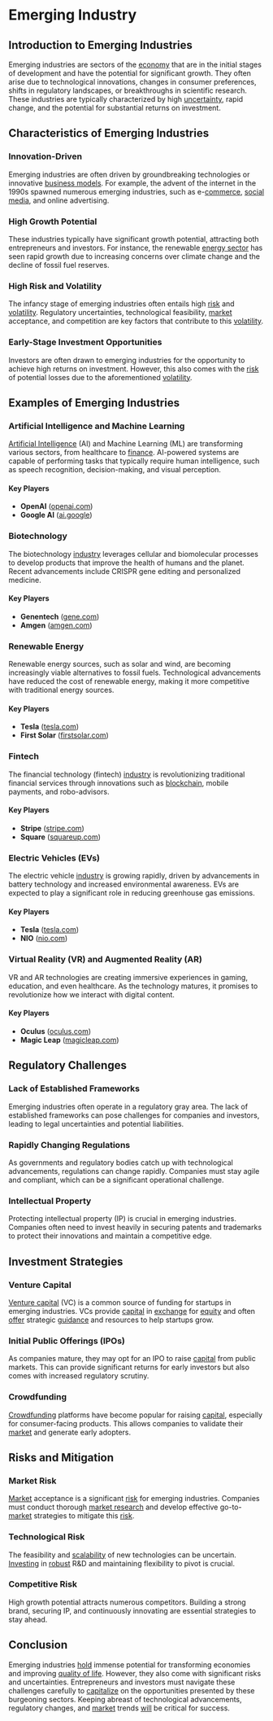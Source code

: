 # Emerging Industry

## Introduction to Emerging Industries

Emerging industries are sectors of the [economy](../e/economy.md) that are in the initial stages of development and have the potential for significant growth. They often arise due to technological innovations, changes in consumer preferences, shifts in regulatory landscapes, or breakthroughs in scientific research. These industries are typically characterized by high [uncertainty](../u/uncertainty_in_trading.md), rapid change, and the potential for substantial returns on investment.

## Characteristics of Emerging Industries

### Innovation-Driven
Emerging industries are often driven by groundbreaking technologies or innovative [business models](../b/business_models.md). For example, the advent of the internet in the 1990s spawned numerous emerging industries, such as e-[commerce](../c/commerce.md), [social media](../s/social_media.md), and online advertising.

### High Growth Potential
These industries typically have significant growth potential, attracting both entrepreneurs and investors. For instance, the renewable [energy sector](../e/energy_sector.md) has seen rapid growth due to increasing concerns over climate change and the decline of fossil fuel reserves.

### High Risk and Volatility
The infancy stage of emerging industries often entails high [risk](../r/risk.md) and [volatility](../v/volatility.md). Regulatory uncertainties, technological feasibility, [market](../m/market.md) acceptance, and competition are key factors that contribute to this [volatility](../v/volatility.md).

### Early-Stage Investment Opportunities
Investors are often drawn to emerging industries for the opportunity to achieve high returns on investment. However, this also comes with the [risk](../r/risk.md) of potential losses due to the aforementioned [volatility](../v/volatility.md).

## Examples of Emerging Industries

### Artificial Intelligence and Machine Learning
[Artificial Intelligence](../a/artificial_intelligence_in_trading.md) (AI) and Machine Learning (ML) are transforming various sectors, from healthcare to [finance](../f/finance.md). AI-powered systems are capable of performing tasks that typically require human intelligence, such as speech recognition, decision-making, and visual perception.

#### Key Players
- **OpenAI** ([openai.com](https://www.openai.com))
- **Google AI** ([ai.google](https://ai.google))

### Biotechnology
The biotechnology [industry](../i/industry.md) leverages cellular and biomolecular processes to develop products that improve the health of humans and the planet. Recent advancements include CRISPR gene editing and personalized medicine.

#### Key Players
- **Genentech** ([gene.com](https://www.gene.com))
- **Amgen** ([amgen.com](https://www.amgen.com))

### Renewable Energy
Renewable energy sources, such as solar and wind, are becoming increasingly viable alternatives to fossil fuels. Technological advancements have reduced the cost of renewable energy, making it more competitive with traditional energy sources.

#### Key Players
- **Tesla** ([tesla.com](https://www.tesla.com))
- **First Solar** ([firstsolar.com](https://www.firstsolar.com))

### Fintech
The financial technology (fintech) [industry](../i/industry.md) is revolutionizing traditional financial services through innovations such as [blockchain](../b/blockchain_in_trading.md), mobile payments, and robo-advisors.

#### Key Players
- **Stripe** ([stripe.com](https://www.stripe.com))
- **Square** ([squareup.com](https://squareup.com))

### Electric Vehicles (EVs)
The electric vehicle [industry](../i/industry.md) is growing rapidly, driven by advancements in battery technology and increased environmental awareness. EVs are expected to play a significant role in reducing greenhouse gas emissions.

#### Key Players
- **Tesla** ([tesla.com](https://www.tesla.com))
- **NIO** ([nio.com](https://www.nio.com))

### Virtual Reality (VR) and Augmented Reality (AR)
VR and AR technologies are creating immersive experiences in gaming, education, and even healthcare. As the technology matures, it promises to revolutionize how we interact with digital content.

#### Key Players
- **Oculus** ([oculus.com](https://www.oculus.com))
- **Magic Leap** ([magicleap.com](https://www.magicleap.com))

## Regulatory Challenges

### Lack of Established Frameworks
Emerging industries often operate in a regulatory gray area. The lack of established frameworks can pose challenges for companies and investors, leading to legal uncertainties and potential liabilities.

### Rapidly Changing Regulations
As governments and regulatory bodies catch up with technological advancements, regulations can change rapidly. Companies must stay agile and compliant, which can be a significant operational challenge.

### Intellectual Property
Protecting intellectual property (IP) is crucial in emerging industries. Companies often need to invest heavily in securing patents and trademarks to protect their innovations and maintain a competitive edge.

## Investment Strategies

### Venture Capital
[Venture capital](../v/venture_capital.md) (VC) is a common source of funding for startups in emerging industries. VCs provide [capital](../c/capital.md) in [exchange](../e/exchange.md) for [equity](../e/equity.md) and often [offer](../o/offer.md) strategic [guidance](../g/guidance.md) and resources to help startups grow.

### Initial Public Offerings (IPOs)
As companies mature, they may opt for an IPO to raise [capital](../c/capital.md) from public markets. This can provide significant returns for early investors but also comes with increased regulatory scrutiny.

### Crowdfunding
[Crowdfunding](../c/crowdfunding.md) platforms have become popular for raising [capital](../c/capital.md), especially for consumer-facing products. This allows companies to validate their [market](../m/market.md) and generate early adopters.

## Risks and Mitigation

### Market Risk
[Market](../m/market.md) acceptance is a significant [risk](../r/risk.md) for emerging industries. Companies must conduct thorough [market research](../m/market_research.md) and develop effective go-to-[market](../m/market.md) strategies to mitigate this [risk](../r/risk.md).

### Technological Risk
The feasibility and [scalability](../s/scalability.md) of new technologies can be uncertain. [Investing](../i/investing.md) in [robust](../r/robust.md) R&D and maintaining flexibility to pivot is crucial.

### Competitive Risk
High growth potential attracts numerous competitors. Building a strong brand, securing IP, and continuously innovating are essential strategies to stay ahead.

## Conclusion

Emerging industries [hold](../h/hold.md) immense potential for transforming economies and improving [quality of life](../q/quality_of_life.md). However, they also come with significant risks and uncertainties. Entrepreneurs and investors must navigate these challenges carefully to [capitalize](../c/capitalize.md) on the opportunities presented by these burgeoning sectors. Keeping abreast of technological advancements, regulatory changes, and [market](../m/market.md) trends [will](../w/will.md) be critical for success.
